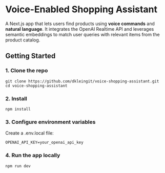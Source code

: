 
# Voice-Enabled Shopping Assistant

A Next.js app that lets users find products using **voice commands** and **natural language**. It integrates the OpenAI Realtime API and leverages semantic embeddings to match user queries with relevant items from the product catalog.

## Getting Started

### 1. Clone the repo

```
git clone https://github.com/dkleingit/voice-shopping-assistant.git
cd voice-shopping-assistant
```

### 2. Install

```
npm install
```

### 3. Configure environment variables

Create a .env.local file:

```
OPENAI_API_KEY=your_openai_api_key
```

### 4. Run the app locally

```
npm run dev
```
